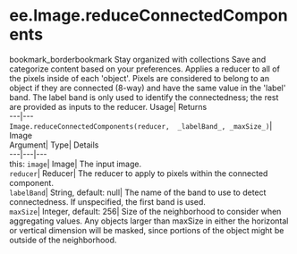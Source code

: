  
#  ee.Image.reduceConnectedComponents
bookmark_borderbookmark Stay organized with collections  Save and categorize content based on your preferences. 
Applies a reducer to all of the pixels inside of each 'object'. Pixels are considered to belong to an object if they are connected (8-way) and have the same value in the 'label' band. The label band is only used to identify the connectedness; the rest are provided as inputs to the reducer. 
Usage| Returns  
---|---  
`Image.reduceConnectedComponents(reducer,  _labelBand_, _maxSize_)`| Image  
Argument| Type| Details  
---|---|---  
this: `image`| Image| The input image.  
`reducer`| Reducer| The reducer to apply to pixels within the connected component.  
`labelBand`| String, default: null| The name of the band to use to detect connectedness. If unspecified, the first band is used.  
`maxSize`| Integer, default: 256| Size of the neighborhood to consider when aggregating values. Any objects larger than maxSize in either the horizontal or vertical dimension will be masked, since portions of the object might be outside of the neighborhood.  

